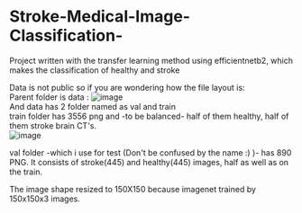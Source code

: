 # Stroke-Medical-Image-Classification-
Project written with the transfer learning method using efficientnetb2, which makes the classification of healthy and stroke <br>

Data is not public so if you are wondering how the file layout is: <br>
Parent folder is data :
![image](https://user-images.githubusercontent.com/61902608/190482493-b5520356-f4f4-40b4-9d73-c92f606530d5.png) <br>
And data has 2 folder named as val and train <br>
train folder has 3556 png and -to be balanced- half of them healthy, half of them stroke brain CT's. <br>
![image](https://user-images.githubusercontent.com/61902608/190483019-03b861d9-9edb-46b4-8b40-fc969142172f.png) <br>

val folder -which i use for test (Don't be confused by the name :) )- has 890 PNG. It consists of stroke(445) and healthy(445) images, half as well as on the train. <br>

The image shape resized to 150X150 because imagenet trained by 150x150x3 images. <br>
